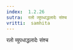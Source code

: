 ```yaml
---
index:  1.2.26
sutra:  रलो व्युपधाद्धलादेः संश्च
vritti:  samhita 
---
```


रलो व्युपधाद्धलादेः संश्च

